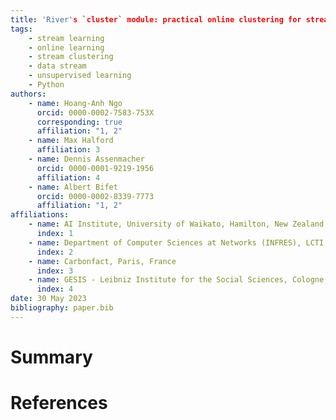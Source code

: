 ```yaml
---
title: 'River's `cluster` module: practical online clustering for streaming data'
tags:
    - stream learning
    - online learning
    - stream clustering
    - data stream
    - unsupervised learning
    - Python
authors:
    - name: Hoang-Anh Ngo
      orcid: 0000-0002-7583-753X
      corresponding: true
      affiliation: "1, 2"
    - name: Max Halford
      affiliation: 3
    - name: Dennis Assenmacher
      orcid: 0000-0001-9219-1956
      affiliation: 4
    - name: Albert Bifet
      orcid: 0000-0002-8339-7773
      affiliation: "1, 2"
affiliations:
    - name: AI Institute, University of Waikato, Hamilton, New Zealand
      index: 1
    - name: Department of Computer Sciences at Networks (INFRES), LCTI, Télécom Paris, Institut Polytechnique de Paris, Palaiseau, France
      index: 2
    - name: Carbonfact, Paris, France
      index: 3
    - name: GESIS - Leibniz Institute for the Social Sciences, Cologne, Germany
      index: 4
date: 30 May 2023
bibliography: paper.bib
---
```


# Summary
# References